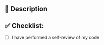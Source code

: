 <!--- Provide a general summary of your changes in the Title above -->

## 📝 Description

<!--- Describe your changes -->

## ✅ Checklist:

<!--- Go over all the following points, and put an `x` in all the boxes that apply. -->
<!--- If you're unsure about any of these, don't hesitate to ask. We're here to help! -->

- [ ] I have performed a self-review of my code
